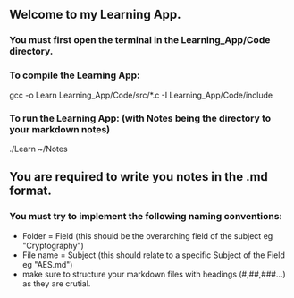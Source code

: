 ## Welcome to my Learning App.

### You must first open the terminal in the Learning_App/Code directory.

### To compile the Learning App:
gcc -o Learn Learning_App/Code/src/*.c -I Learning_App/Code/include

### To run the Learning App: (with Notes being the directory to your markdown notes)
./Learn ~/Notes

## You are required to write you notes in the .md format.

### You must try to implement the following naming conventions:
- Folder = Field (this should be the overarching field of the subject eg "Cryptography")
- File name = Subject (this should relate to a specific Subject of the Field eg "AES.md")
- make sure to structure your markdown files with headings (#,##,###...) as they are crutial.
